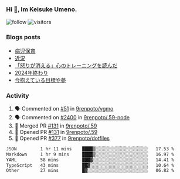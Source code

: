 ### Hi 👋, Im Keisuke Umeno.

<!--
**9renpoto/9renpoto** is a ✨ _special_ ✨ repository because its `README.md` (this file) appears on your GitHub profile.

Here are some ideas to get you started:

- 🔭 I’m currently working on ...
- 🌱 I’m currently learning ...
- 👯 I’m looking to collaborate on ...
- 🤔 I’m looking for help with ...
- 💬 Ask me about ...
- 📫 How to reach me: ...
- 😄 Pronouns: ...
- ⚡ Fun fact: ...
-->

![follow](https://img.shields.io/github/followers/9renpoto?label=Follow&style=social)
![visitors](https://komarev.com/ghpvc/?username=9renpoto&label=Profile%20views&color=0e75b6&style=flat)

### Blogs posts

<!-- BLOG-POST-LIST:START -->
- [病児保育](https://9renpoto.win/entry/2025/09/25/childcare_for_sick_children)
- [近況](https://9renpoto.win/entry/2025/04/05/current_status)
- [「怒りが消える」心のトレーニングを読んだ](https://9renpoto.win/entry/2025/02/01/anger-management)
- [2024年終わり](https://9renpoto.win/entry/2024/12/31/2024-end)
- [今抱えている目標や夢](https://9renpoto.win/entry/2024/12/02/objective)
<!-- BLOG-POST-LIST:END -->

### Activity

<!--START_SECTION:activity-->
1. 🗣 Commented on [#51](https://github.com/9renpoto/vgmo/pull/51#issuecomment-3349363569) in [9renpoto/vgmo](https://github.com/9renpoto/vgmo)
2. 🗣 Commented on [#2400](https://github.com/9renpoto/.59-node/pull/2400#issuecomment-3349359877) in [9renpoto/.59-node](https://github.com/9renpoto/.59-node)
3. 🎉 Merged PR [#131](https://github.com/9renpoto/.59/pull/131) in [9renpoto/.59](https://github.com/9renpoto/.59)
4. 💪 Opened PR [#131](https://github.com/9renpoto/.59/pull/131) in [9renpoto/.59](https://github.com/9renpoto/.59)
5. 💪 Opened PR [#377](https://github.com/9renpoto/dotfiles/pull/377) in [9renpoto/dotfiles](https://github.com/9renpoto/dotfiles)
<!--END_SECTION:activity-->

<!--START_SECTION:waka-->

```txt
JSON         1 hr 11 mins    ████▒░░░░░░░░░░░░░░░░░░░░   17.53 %
Markdown     1 hr 9 mins     ████▒░░░░░░░░░░░░░░░░░░░░   16.97 %
YAML         58 mins         ███▓░░░░░░░░░░░░░░░░░░░░░   14.41 %
TypeScript   43 mins         ██▓░░░░░░░░░░░░░░░░░░░░░░   10.64 %
Other        27 mins         █▓░░░░░░░░░░░░░░░░░░░░░░░   06.82 %
```

<!--END_SECTION:waka-->
